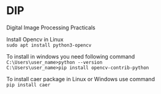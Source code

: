 # DIP
Digital Image Processing Practicals  

Install Opencv in Linux  
`sudo apt install python3-opencv`  

To install in windows you need following command  
`C:\Users\user_name>python --version`  
`C:\Users\user_name>pip install opencv-contrib-python`  

  
To install caer package in Linux or Windows use command  
`pip install caer`
